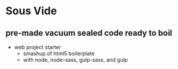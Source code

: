 # Sous Vide
## pre-made vacuum sealed code ready to boil  

* web project starter
	* smashup of html5 boilerplate
	* with node, node-sass, gulp-sass, and gulp
